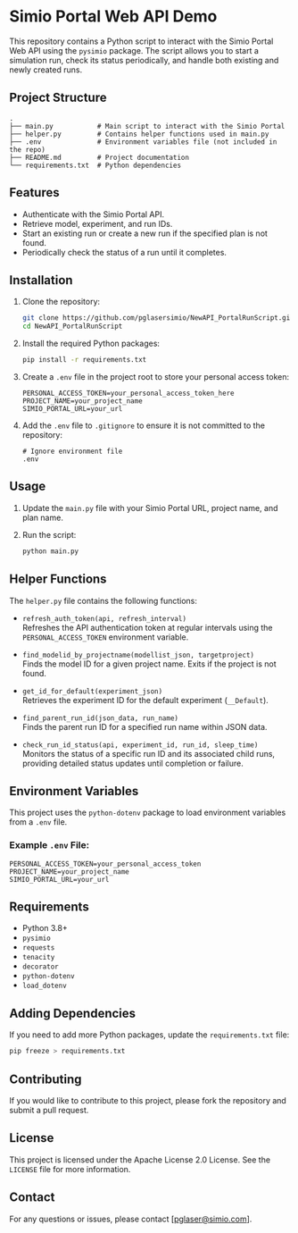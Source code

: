 # Simio Portal Web API Demo

This repository contains a Python script to interact with the Simio Portal Web API using the `pysimio` package. The script allows you to start a simulation run, check its status periodically, and handle both existing and newly created runs.

## Project Structure

```
.
├── main.py           # Main script to interact with the Simio Portal
├── helper.py         # Contains helper functions used in main.py
├── .env              # Environment variables file (not included in the repo)
├── README.md         # Project documentation
└── requirements.txt  # Python dependencies
```

## Features
- Authenticate with the Simio Portal API.
- Retrieve model, experiment, and run IDs.
- Start an existing run or create a new run if the specified plan is not found.
- Periodically check the status of a run until it completes.

## Installation

1. Clone the repository:
   ```bash
   git clone https://github.com/pglasersimio/NewAPI_PortalRunScript.git
   cd NewAPI_PortalRunScript
   ```

2. Install the required Python packages:
   ```bash
   pip install -r requirements.txt
   ```

3. Create a `.env` file in the project root to store your personal access token:
   ```env
   PERSONAL_ACCESS_TOKEN=your_personal_access_token_here
   PROJECT_NAME=your_project_name
   SIMIO_PORTAL_URL=your_url
   ```

4. Add the `.env` file to `.gitignore` to ensure it is not committed to the repository:
   ```gitignore
   # Ignore environment file
   .env
   ```

## Usage

1. Update the `main.py` file with your Simio Portal URL, project name, and plan name.

2. Run the script:
   ```bash
   python main.py
   ```

## Helper Functions
The `helper.py` file contains the following functions:

- `refresh_auth_token(api, refresh_interval)`  
  Refreshes the API authentication token at regular intervals using the `PERSONAL_ACCESS_TOKEN` environment variable.

- `find_modelid_by_projectname(modellist_json, targetproject)`  
  Finds the model ID for a given project name. Exits if the project is not found.

- `get_id_for_default(experiment_json)`  
  Retrieves the experiment ID for the default experiment (`__Default`).

- `find_parent_run_id(json_data, run_name)`  
  Finds the parent run ID for a specified run name within JSON data.

- `check_run_id_status(api, experiment_id, run_id, sleep_time)`  
  Monitors the status of a specific run ID and its associated child runs, providing detailed status updates until completion or failure.


## Environment Variables
This project uses the `python-dotenv` package to load environment variables from a `.env` file.

### Example `.env` File:
```env
PERSONAL_ACCESS_TOKEN=your_personal_access_token
PROJECT_NAME=your_project_name
SIMIO_PORTAL_URL=your_url
```

## Requirements
- Python 3.8+
- `pysimio`
- `requests`
- `tenacity`
- `decorator`
- `python-dotenv`
- `load_dotenv`

## Adding Dependencies
If you need to add more Python packages, update the `requirements.txt` file:
```bash
pip freeze > requirements.txt
```

## Contributing
If you would like to contribute to this project, please fork the repository and submit a pull request.

## License
This project is licensed under the Apache License 2.0 License. See the `LICENSE` file for more information.

## Contact
For any questions or issues, please contact [pglaser@simio.com].

